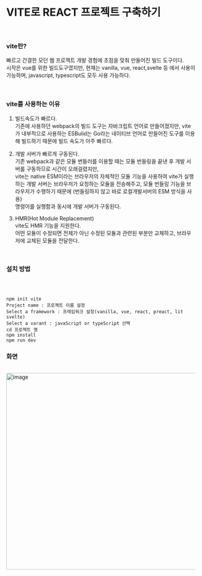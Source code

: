 # VITE로 REACT 프로젝트 구축하기

</br>

### vite란?

빠르고 간결한 모던 웹 프로젝트 개발 경험에 초점을 맞춰 만들어진 빌드 도구이다. </br>
시작은 vue를 위한 빌드도구였지만, 현재는 vanilla, vue, react,svelte 등 에서 사용이 가능하며, javascript, typescript도 모두 사용 가능하다.

</br>

### vite를 사용하는 이유

1. 빌드속도가 빠르다. </br>
기존에 사용하던 webpack의 빌드 도구는 자바크립트 언어로 만들어졌지만, 
vite가 내부적으로 사용하는 ESBulid는 Go라는 네이티브 언어로 만들어진 도구를 이용해 빌드하기 때문에 
빌드 속도가 아주 빠르다.

2. 개발 서버가 빠르게 구동된다.</br>
기존 webpack과 같은 모듈 번들러를 이용할 때는 모듈 번들링을 끝낸 후 개발 서버를 구동하므로 시간이 오래걸렸지만,  </br>
vite는 native ESM이라는 브라우저의 자체적인 모듈 기능을 사용하여 vite가 실행하는 개발 서버는 브라우저가 요청하는 모듈을 전송해주고, 모듈 번들링 기능을 브라우저가 수행하기 때문에 (번들링하지 않고 바로 로컬개발서버의 ESM 방식을 사용) </br>
명령어를 실행함과 동시에 개발 서버가 구동된다.

3. HMR(Hot Module Replacement) </br>
   vite도 HMR 기능을 지원한다. </br>
   어떤 모듈이 수정되면 전체가 아닌 수정된 모듈과 관련된 부분만 교체하고, 브라우저에 교체된 모듈을 전달한다.
  
</br>

### 설치 방법

</br>

```

npm init vite
Project name : 프로젝트 이름 설정
Select a framework : 프레임워크 설정(vanilla, vue, react, preact, lit svelte)
Select a varant : javaScript or typeScript 선택
cd 프로젝트 명
npm install
npm run dev

```

### 화면
</br>
<img width="523" alt="image" src="https://github.com/yejz0715/vite-project/assets/86754632/8ebf1d07-cdcf-4099-9ab9-9fe606bb9b42">
